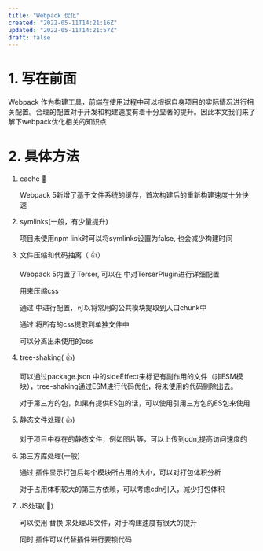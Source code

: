 ```yaml
---
title: "Webpack 优化"
created: "2022-05-11T14:21:16Z"
updated: "2022-05-11T14:21:57Z"
draft: false
---
```


# 1. 写在前面

Webpack 作为构建工具，前端在使用过程中可以根据自身项目的实际情况进行相关配置。合理的配置对于开发和构建速度有着十分显著的提升。因此本文我们来了解下webpack优化相关的知识点

# 2. 具体方法

1. cache  💯
    
    
    
     Webpack 5新增了基于文件系统的缓存，首次构建后的重新构建速度十分快速
    
2. symlinks(一般，有少量提升)
    
    项目未使用npm link时可以将symlinks设置为false, 也会减少构建时间
    
    
    
3. 文件压缩和代码抽离（ 👍）
    
    Webpack 5内置了Terser, 可以在  中对TerserPlugin进行详细配置
    
     用来压缩css
    
    通过 中进行配置，可以将常用的公共模块提取到入口chunk中
    
    通过 将所有的css提取到单独文件中
    
      可以分离出未使用的css
    
4. tree-shaking( 👍)
    
    可以通过package.json 中的sideEffect来标记有副作用的文件（非ESM模块），tree-shaking通过ESM进行代码优化，将未使用的代码剔除出去。
    
    对于第三方的包，如果有提供ES包的话，可以使用引用三方包的ES包来使用
    
5. 静态文件处理( 👍)
    
     对于项目中存在的静态文件，例如图片等，可以上传到cdn,提高访问速度的
    
    
    
6. 第三方库处理(一般)
    
    通过   插件显示打包后每个模块所占用的大小，可以对打包体积分析
    
    对于占用体积较大的第三方依赖，可以考虑cdn引入，减少打包体积
    
7. JS处理( 💯)
    
     可以使用  替换  来处理JS文件，对于构建速度有很大的提升
    
    同时 插件可以代替插件进行要锁代码
